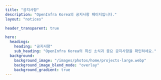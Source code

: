 ```yaml
---
title: "공지사항"
description: "OpenInfra Korea의 공지사항 페이지입니다."
layout: "notices"

header_transparent: true

hero:
  headings:
    heading: "공지사항"
    sub_heading: "OpenInfra Korea의 최신 소식과 중요 공지사항을 확인하세요."
  background:
    background_image: "/images/photos/home/projects-large.webp"
    background_image_blend_mode: "overlay"
    background_gradient: true
---
```

